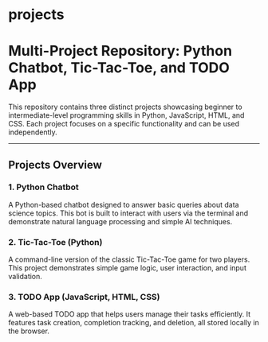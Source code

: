 # projects
# Multi-Project Repository: Python Chatbot, Tic-Tac-Toe, and TODO App

This repository contains three distinct projects showcasing beginner to intermediate-level programming skills in Python, JavaScript, HTML, and CSS. Each project focuses on a specific functionality and can be used independently.

---

## Projects Overview

### 1. **Python Chatbot**
A Python-based chatbot designed to answer basic queries about data science topics. This bot is built to interact with users via the terminal and demonstrate natural language processing and simple AI techniques.

### 2. **Tic-Tac-Toe (Python)**
A command-line version of the classic Tic-Tac-Toe game for two players. This project demonstrates simple game logic, user interaction, and input validation.

### 3. **TODO App (JavaScript, HTML, CSS)**
A web-based TODO app that helps users manage their tasks efficiently. It features task creation, completion tracking, and deletion, all stored locally in the browser.
